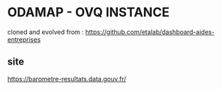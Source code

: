 # ODAMAP - OVQ INSTANCE

cloned and evolved from : https://github.com/etalab/dashboard-aides-entreprises

## site

https://barometre-resultats.data.gouv.fr/

